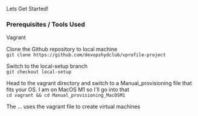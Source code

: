 Lets Get Started!

### Prerequisites / Tools Used
Vagrant

Clone the Github repository to local machine <br>
```git clone https://github.com/devopshydclub/vprofile-project```

Switch to the local-setup branch<br>
```git checkout local-setup```

Head to the vagrant directory and switch to a Manual_provisioning file that fits your OS. I am on MacOS M1 so I'll go into that<br>
```cd vagrant && cd Manual_provisioning_MacOSM1```



The ... uses the vagrant file to create virtual machines